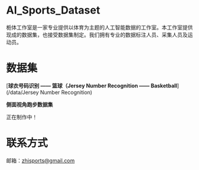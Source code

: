 # AI_Sports_Dataset
栀体工作室是一家专业提供以体育为主题的人工智能数据的工作室。本工作室提供现成的数据集，也接受数据集制定。我们拥有专业的数据标注人员、采集人员及运动员。

# 数据集

[**球衣号码识别 —— 篮球（Jersey Number Recognition —— Basketball**](/data/Jersey Number Recognition)


**侧面视角跑步数据集**

正在制作中！


# 联系方式

邮箱：zhisports@gmail.com
